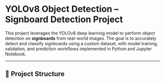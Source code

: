 # YOLOv8 Object Detection – Signboard Detection Project

This project leverages the YOLOv8 deep learning model to perform object detection on **signboards** from real-world images. The goal is to accurately detect and classify signboards using a custom dataset, with model training, validation, and prediction workflows implemented in Python and Jupyter Notebook.

---

## 🔧 Project Structure

